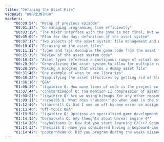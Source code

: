 ```yaml
---
title: "Defining the Asset File"
videoId: "n0RRz3NlHuo"
markers:
    "00:00:54": "Recap of previous episode"
    "00:01:38": "On managing programming time efficiently"
    "00:03:19": "The mixer interface with the game is not final, but we already know what it needs from the asset system"
    "00:05:09": "Plan for the day: definition of the asset system"
    "00:07:17": "Two aspects of the asset system: file management and memory management"
    "00:10:01": "Focusing on the asset files"
    "00:11:12": "Types and Tags decouple the game code from the asset table"
    "00:15:39": "Review of the asset system code"
    "00:18:15": "Asset types reference a contiguous range of actual assets in a separate table"
    "00:20:30": "Generalizing the asset system to allow for multiple ranges of the same asset type in different asset files"
    "00:28:59": "Making a program that writes a dummy asset file"
    "00:31:46": "One example of when to use libraries"
    "00:48:28": "Simplifying the asset structures by getting rid of SlotID"
    "01:06:16": "Q&A"
    "01:06:39": "liqwidice Q: How many lines of code is the project so far?"
    "01:07:44": "constantinopol Q: You mention LZ compression of assets. Will we write the compression algorithm?"
    "01:08:21": "liqwidice Q: Are we using bitmaps for any other reason than how easily they can be processed?"
    "01:09:11": "razoul05 Q: What does \"union\" do when used in the struct?"
    "01:12:49": "cthornhill Q: Did I see an off-by-one error on assigning bitmap_id? bitmap_id Result = {...->variable++} Is that increment correct?"
    "01:13:48": "Off-topic Q&A"
    "01:13:54": "liqwidice Q: Opinions on specialized game development universities, like DigiPen?"
    "01:14:13": "bernackels Q: Any thoughts about Unreal Engine 4?"
    "01:14:20": "royballoons Q: How did you start learning C/C++? School or self-taught?"
    "01:14:33": "thesizik Q: Have you considered having a keyboard-cam, so we can see your lightning fingers?"
    "01:14:47": "popcorn0x90 Q: Did you program during the weeks missed?"
---
```


